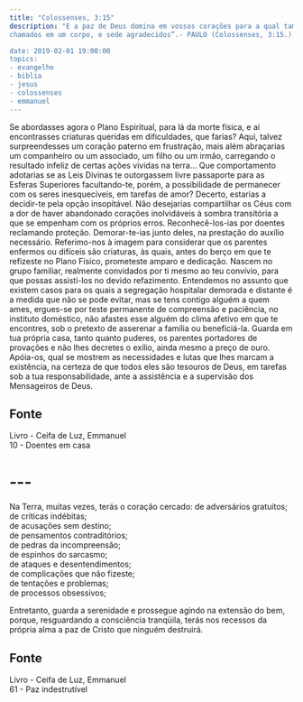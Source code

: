```yaml
---
title: "Colossenses, 3:15"
description: "E a paz de Deus domina em vossos corações para a qual também fostes
chamados em um corpo, e sede agradecidos”.- PAULO (Colossenses, 3:15.).

date: 2019-02-01 19:00:00
topics: 
- evangelho
- biblia
- jesus
- colossenses
- emmanuel
---
```


Se abordasses agora o Plano Espiritual, para lá da morte física, e aí encontrasses criaturas
queridas em dificuldades, que farias?
Aqui, talvez surpreendesses um coração paterno em frustração, mais além abraçarias um
companheiro ou um associado, um filho ou um irmão, carregando o resultado infeliz de
certas ações vividas na terra...
Que comportamento adotarias se as Leis Divinas te outorgassem livre passaporte para as
Esferas Superiores facultando-te, porém, a possibilidade de permanecer com os seres
inesquecíveis, em tarefas de amor?
Decerto, estarias a decidir-te pela opção insopitável. Não desejarias compartilhar os Céus
com a dor de haver abandonado corações inolvidáveis à sombra transitória a que se
empenham com os próprios erros.
Reconhecê-los-ias por doentes reclamando proteção. Demorar-te-ias junto deles, na
prestação do auxílio necessário.
Referimo-nos à imagem para considerar que os parentes enfermos ou difíceis são criaturas,
às quais, antes do berço em que te refizeste no Plano Físico, prometeste amparo e
dedicação.
Nascem no grupo familiar, realmente convidados por ti mesmo ao teu convívio, para que
possas assisti-los no devido refazimento.
Entendemos no assunto que existem casos para os quais a segregação hospitalar
demorada e distante é a medida que não se pode evitar, mas se tens contigo alguém a quem
ames, ergues-se por teste permanente de compreensão e paciência, no instituto doméstico,
não afastes esse alguém do clima afetivo em que te encontres, sob o pretexto de asserenar
a família ou beneficiá-la.
Guarda em tua própria casa, tanto quanto puderes, os parentes portadores de provações e
não lhes decretes o exílio, ainda mesmo a preço de ouro. Apóia-os, qual se mostrem as
necessidades e lutas que lhes marcam a existência, na certeza de que todos eles são
tesouros de Deus, em tarefas sob a tua responsabilidade, ante a assistência e a supervisão
dos Mensageiros de Deus.




## Fonte
Livro - Ceifa de Luz, Emmanuel  
10 - Doentes em casa


# ---

Na Terra, muitas vezes, terás o coração cercado:
de adversários gratuitos;  
de criticas indébitas;  
de acusações sem destino;  
de pensamentos contraditórios;  
de pedras da incompreensão;  
de espinhos do sarcasmo;  
de ataques e desentendimentos;  
de complicações que não fizeste;  
de tentações e problemas;  
de processos obsessivos;  

Entretanto, guarda a serenidade e prossegue agindo na extensão do bem, porque,
resguardando a consciência tranqüila, terás nos recessos da própria alma a paz
de Cristo que ninguém destruirá.


## Fonte
Livro - Ceifa de Luz, Emmanuel  
61 - Paz indestrutível
